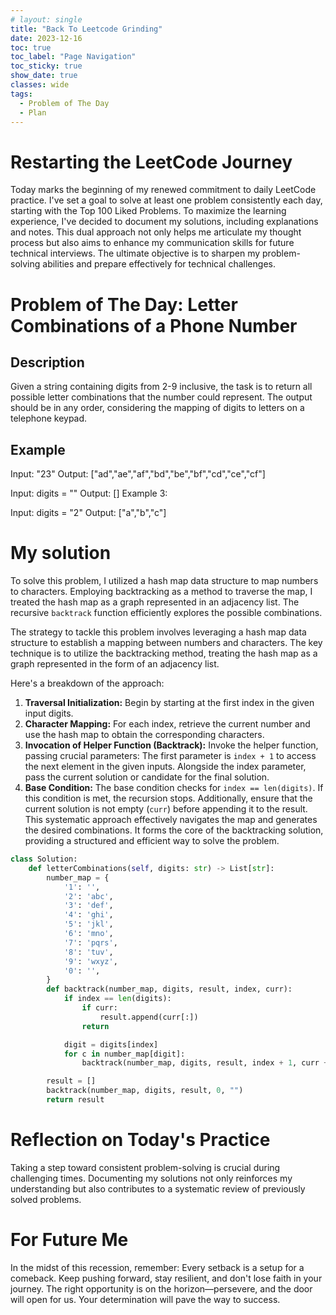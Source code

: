 ```yaml
---
# layout: single
title: "Back To Leetcode Grinding"
date: 2023-12-16
toc: true
toc_label: "Page Navigation"
toc_sticky: true
show_date: true
classes: wide
tags:
  - Problem of The Day
  - Plan
---
```

# Restarting the LeetCode Journey
Today marks the beginning of my renewed commitment to daily LeetCode practice. I've set a goal to solve at least one problem consistently each day, starting with the Top 100 Liked Problems. To maximize the learning experience, I've decided to document my solutions, including explanations and notes. This dual approach not only helps me articulate my thought process but also aims to enhance my communication skills for future technical interviews. The ultimate objective is to sharpen my problem-solving abilities and prepare effectively for technical challenges.

# Problem of The Day: Letter Combinations of a Phone Number
## Description
Given a string containing digits from 2-9 inclusive, the task is to return all possible letter combinations that the number could represent. The output should be in any order, considering the mapping of digits to letters on a telephone keypad.

## Example
Input: "23"
Output: ["ad","ae","af","bd","be","bf","cd","ce","cf"]

Input: digits = ""
Output: []
Example 3:

Input: digits = "2"
Output: ["a","b","c"]

# My solution

To solve this problem, I utilized a hash map data structure to map numbers to characters. Employing backtracking as a method to traverse the map, I treated the hash map as a graph represented in an adjacency list. The recursive `backtrack` function efficiently explores the possible combinations.

The strategy to tackle this problem involves leveraging a hash map data structure to establish a mapping between numbers and characters. The key technique is to utilize the backtracking method, treating the hash map as a graph represented in the form of an adjacency list.

Here's a breakdown of the approach:

1. **Traversal Initialization:**
Begin by starting at the first index in the given input digits.
2. **Character Mapping:**
For each index, retrieve the current number and use the hash map to obtain the corresponding characters.
3. **Invocation of Helper Function (Backtrack):**
Invoke the helper function, passing crucial parameters:
The first parameter is `index + 1` to access the next element in the given inputs.
Alongside the index parameter, pass the current solution or candidate for the final solution.
4. **Base Condition:**
The base condition checks for `index == len(digits)`.
If this condition is met, the recursion stops.
Additionally, ensure that the current solution is not empty (`curr`) before appending it to the result.
This systematic approach effectively navigates the map and generates the desired combinations. It forms the core of the backtracking solution, providing a structured and efficient way to solve the problem.


```python
class Solution:
    def letterCombinations(self, digits: str) -> List[str]:
        number_map = {
            '1': '',
            '2': 'abc',
            '3': 'def',
            '4': 'ghi',
            '5': 'jkl',
            '6': 'mno',
            '7': 'pqrs',
            '8': 'tuv',
            '9': 'wxyz',
            '0': '',
        }
        def backtrack(number_map, digits, result, index, curr):
            if index == len(digits):
                if curr:
                    result.append(curr[:])
                return

            digit = digits[index]
            for c in number_map[digit]:
                backtrack(number_map, digits, result, index + 1, curr + c)

        result = []
        backtrack(number_map, digits, result, 0, "")
        return result
```

# Reflection on Today's Practice
Taking a step toward consistent problem-solving is crucial during challenging times. Documenting my solutions not only reinforces my understanding but also contributes to a systematic review of previously solved problems.

# For Future Me
In the midst of this recession, remember: Every setback is a setup for a comeback. Keep pushing forward, stay resilient, and don't lose faith in your journey. The right opportunity is on the horizon—persevere, and the door will open for us. Your determination will pave the way to success.